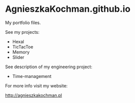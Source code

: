 # AgnieszkaKochman.github.io

My portfolio files.

See my projects:
- Hexal
- TicTacToe
- Memory
- Slider

See description of my engineering project:
- Time-management


For more info visit my website:

http://agnieszkakochman.pl
